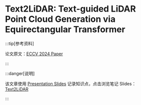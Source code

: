 # Text2LiDAR:  Text-guided  LiDAR Point Cloud Generation via Equirectangular Transformer

:::tip[参考资料]

论文原文：[ECCV 2024 Paper](https://www.ecva.net/papers/eccv_2024/papers_ECCV/papers/07328.pdf)

:::

:::danger[说明]

该文章使用 [Presentation Slides](../../Text2LiDAR.pdf) 记录知识点，点击浏览笔记 Slides：[Text2LiDAR](../../Text2LiDAR.pdf)

:::